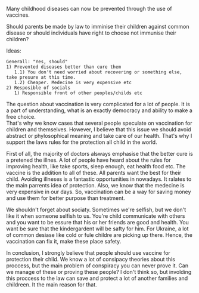 Many childhood diseases can now be prevented through the use of vaccines.

Should parents be made by law to imminise their children against common disease 
or should individuals have right to choose not immunise their children?

Ideas:

    Generall: "Yes, should"
    1) Prevented diseases better than cure them
       1.1) You don't need worried about recovering or something else, take presure at this time.
       1.2) Cheaper. Medecine is very expensive etc
    2) Resposible of socials 
       1) Responsible front of other peoples/childs etc


The question about vaccination is very complicated for a lot of people. It is a part
of understanding, what is an exactly democracy and ability to make a free choice.  
That's why we know cases that several people speculate on vaccination for children and themselves. 
However, I believe that this issue we should avoid abstract or phylosophical meaning and 
take care of our health. That's why I support the laws rules for the protection all child in the world.

First of all, the majority of doctors alsways emphasise that the better cure is a pretened the illnes.
A lot of people have heard about the rules for improving health, like take sports, sleep enough, eat health 
food etc. The vaccine is the addition to all of these. All parents want the best for their child. 
Avoiding illneses is a fantastic opportunities in nowadays. It ralates to the main parrents idea of protection.
Also, we know that the medecine is very expensive in our days. So, vaccination can be a way for saving money
and use them for better purpose than treatment.

We shouldn't forget about sociaty. Sometimes we're selfish, but we don't like it when someone
selfish to us. You're child communicate with others and you want to be essure that his or her friends are good and health.
You want be sure that the kindergardent will be safty for him. For Ukraine, a lot of common desiase like cold or fule 
childre are picking up there. Hence, the vaccination can fix it, make these place safety. 

In conclusion, I strongly believe that people should use vaccine for protection their child. We know a lot of consipacy theories
about this proccess, but the main problem of conspiracy you can never prove it. Can we manage of these or proving these people?
I don't think so, but involding this proccess to the law can save and protect a lot of another families and childreen. 
It the main reason for that. 